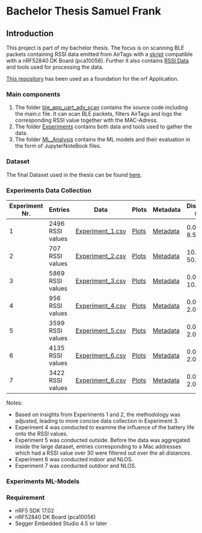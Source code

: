 # Bachelor Thesis Samuel Frank

## Introduction

This project is part of my bachelor thesis. The focus is on scanning BLE packets containing RSSI data emitted from AirTags with a [skript](ble_app_uart_adv_scan/main.c) compatible with a nRF52840 DK Board (pca10056). Further it also contains [RSSI Data](Experiments/Results/Data_CSV) and tools used for processing the data.

[This repository](https://github.com/jimmywong2003/nrf5-ble-scan-filter-example) has been used as a foundation for the nrf Application.

### Main components 

1. The folder [ble_app_uart_adv_scan](ble_app_uart_adv_scan) contains the source code including the main.c file. It can scan BLE packets, filters AirTags and logs the corresponding RSSI value together with the MAC-Adress.
2. The folder [Experiments](Experiments) contains both data and tools used to gather the data.
3. The folder [ML_Analysis](ML_Analysis) contains the ML models and their evaluation in the form of JupyterNoteBook files. 

### Dataset

The final Dataset used in the thesis can be found [here](Experiments/Results/Data_CSV/Combined_Data). 

### Experiments Data Collection

| Experiment Nr. | Entries             | Data                                      | Plots                | Metadata                                   | Distance (m)                        |
|----------------|---------------------|-------------------------------------------|----------------------|--------------------------------------------|-------------------------------------|
| 1              | 2496 RSSI values     | [Experiment_1.csv](Experiments/Results/Data_CSV/Experiment_1.csv) | [Plots](Experiments/Results/Plots/Experiment_1) | [Metadata](Experiments/Results/Overview_Data/Experiment_1_and_2.csv)  | 0.0 - 8.5                          |
| 2              | 707 RSSI values      | [Experiment_2.csv](Experiments/Results/Data_CSV/Experiment_2.csv) | [Plots](Experiments/Results/Plots/Experiment_2) | [Metadata](Experiments/Results/Overview_Data/Experiment_1_and_2.csv)   | 10.0 - 50.0                         |
| 3              | 5869 RSSI values     | [Experiment_3.csv](Experiments/Results/Data_CSV/Experiment_3.csv) | [Plots](Experiments/Results/Plots/Experiment_3) | [Metadata](Experiments/Results/Overview_Data/Experiment_3.csv)   | 0.0 - 10.0                         |
| 4              | 956 RSSI values     | [Experiment_4.csv](Experiments/Results/Data_CSV/Experiment_4.csv) | [Plots](Experiments/Results/Plots/Experiment_3) | [Metadata](Experiments/Results/Overview_Data/Experiment_4.csv)   | 0.0 - 2.0                         |
| 5              | 3599 RSSI values     | [Experiment_5.csv](Experiments/Results/Data_CSV/Experiment_5.csv) | [Plots](Experiments/Results/Plots/Experiment_3) | [Metadata](Experiments/Results/Overview_Data/Experiment_4.csv)   | 0.0 - 2.0                         |
| 6              | 4135 RSSI values     | [Experiment_6.csv](Experiments/Results/Data_CSV/Experiment_6.csv) | [Plots](Experiments/Results/Plots/Experiment_3) | [Metadata](Experiments/Results/Overview_Data/Experiment_6.csv)   | 0.0 - 2.0                         |
| 7              | 3422 RSSI values     | [Experiment_6.csv](Experiments/Results/Data_CSV/Experiment_6.csv) | [Plots](Experiments/Results/Plots/Experiment_3) | [Metadata](Experiments/Results/Overview_Data/Experiment_6.csv)   | 0.0 - 2.0                         |


Notes: 
- Based on insights from Experiments 1 and 2, the methodology was adjusted, leading to more concise data collection in Experiment 3.
- Experiment 4 was conducted to examine the influence of the battery life onto the RSSI values.
- Experiment 5 was conducted outside. Before the data was aggregated inside the large dataset, entries corresponding to a Mac addresses which had a RSSI value over 30 were filtered out over the all distances.
- Experiment 6 was conducted indoor and NLOS.  
- Experiment 7 was conducted outdoor and NLOS.  

 

### Experiments ML-Models 
       

### Requirement
* nRF5 SDK 17.02
* nRF52840 DK Board (pca10056)
* Segger Embedded Studio 4.5 or later
